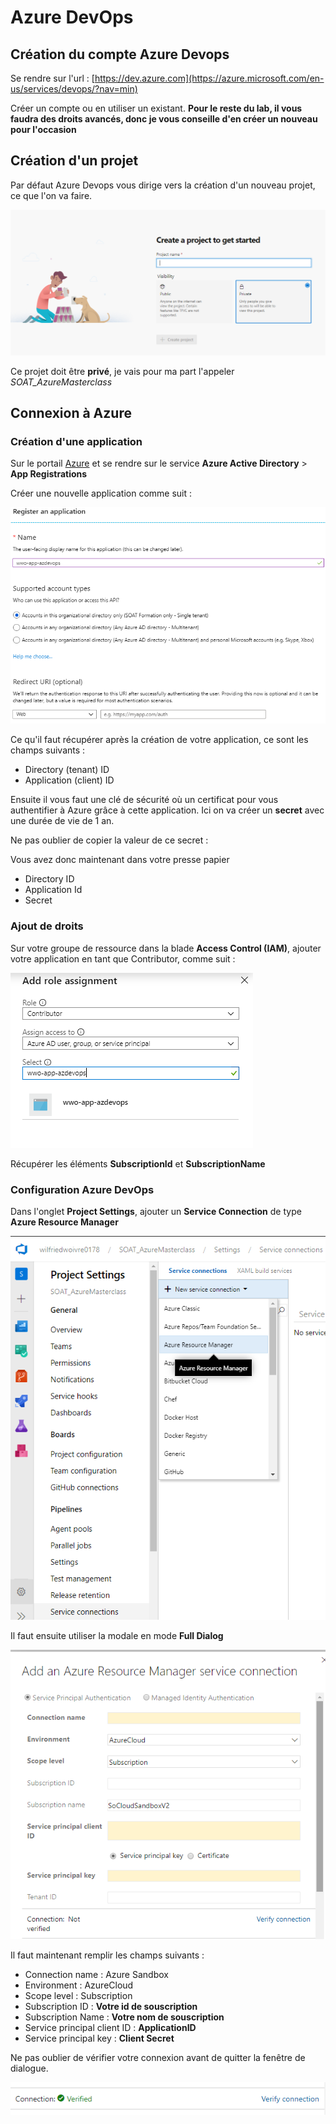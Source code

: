 # Azure DevOps

## Création du compte Azure Devops

Se rendre sur l'url : [https://dev.azure.com](https://azure.microsoft.com/en-us/services/devops/?nav=min)

Créer un compte ou en utiliser un existant. **Pour le reste du lab, il vous faudra des droits avancés, donc je vous conseille d'en créer un nouveau pour l'occasion**

## Création d'un projet

Par défaut Azure Devops vous dirige vers la création d'un nouveau projet, ce que l'on va faire.

![](../assets/devops/newproject.png)

Ce projet doit être **privé**, je vais pour ma part l'appeler *SOAT_AzureMasterclass*

## Connexion à Azure

### Création d'une application

Sur le portail [Azure](https://portal.azure.com) et se rendre sur le service **Azure Active Directory** > **App Registrations**

Créer une nouvelle application comme suit :

![](../assets/devops/newapp.png)

Ce qu'il faut récupérer après la création de votre application, ce sont les champs suivants :

- Directory (tenant) ID
- Application (client) ID

Ensuite il vous faut une clé de sécurité où un certificat pour vous authentifier à Azure grâce à cette application.
Ici on va créer un **secret** avec une durée de vie de 1 an.

Ne pas oublier de copier la valeur de ce secret :

Vous avez donc maintenant dans votre presse papier

- Directory ID
- Application Id
- Secret

### Ajout de droits

Sur votre groupe de ressource dans la blade **Access Control (IAM)**, ajouter votre application en tant que Contributor, comme suit :

![](../assets/devops/addiam.png)

Récupérer les éléments **SubscriptionId** et **SubscriptionName**

### Configuration Azure DevOps

Dans l'onglet **Project Settings**, ajouter un **Service Connection** de type **Azure Resource Manager**

![](../assets/devops/addserviceconnection.png)

Il faut ensuite utiliser la modale en mode **Full Dialog**

![](../assets/devops/azdevopsfulldialog.png)

Il faut maintenant remplir les champs suivants :

- Connection name : Azure Sandbox
- Environment : AzureCloud
- Scope level : Subscription
- Subscription ID : **Votre id de souscription**
- Subscription Name : **Votre nom de souscription**
- Service principal client ID : **ApplicationID**
- Service principal key : **Client Secret**

Ne pas oublier de vérifier votre connexion avant de quitter la fenêtre de dialogue.

![](../assets/devops/verifyconnection.png)
